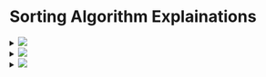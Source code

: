 # Sorting Algorithm Explainations

<details>
  <summary><img id="sort" src="https://img.shields.io/badge/Merge-Sort-brightgreen?style=for-the-badge"></summary>
  
</details>

<details>
  <summary><img id="sort" src="https://img.shields.io/badge/Quick-Sort-brightgreen?style=for-the-badge"></summary>
  
</details>

<details>
  <summary><img id="sort" src="https://img.shields.io/badge/Insertion-Sort-brightgreen?style=for-the-badge"></summary>
  
</details>
